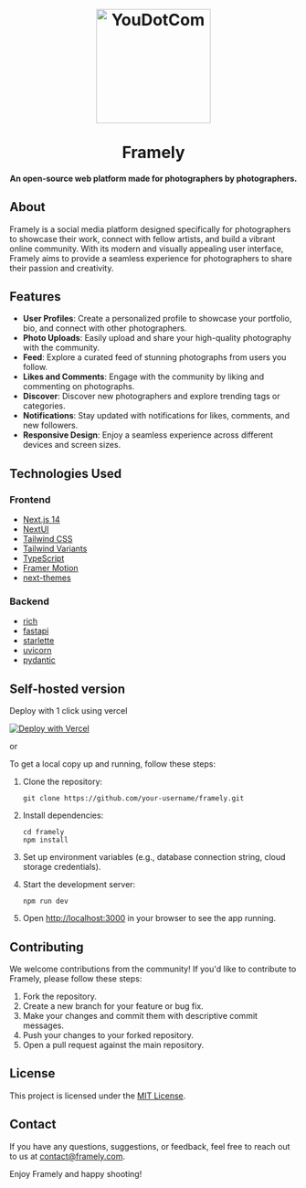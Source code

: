 <h1 align="center">
  <br>
  <a href="https://github.com/SilkePilon/Framely/"><img src="https://github.com/SilkePilon/Framely/blob/main/assets/logo.png?raw=true" alt="YouDotCom" width="200"></a>
  <br>
  <br>
  Framely
  <br>
</h1>

<h4 align="center">An open-source web platform made for photographers by photographers.</h4>

## About

Framely is a social media platform designed specifically for photographers to showcase their work, connect with fellow artists, and build a vibrant online community. With its modern and visually appealing user interface, Framely aims to provide a seamless experience for photographers to share their passion and creativity.

## Features

- **User Profiles**: Create a personalized profile to showcase your portfolio, bio, and connect with other photographers.
- **Photo Uploads**: Easily upload and share your high-quality photography with the community.
- **Feed**: Explore a curated feed of stunning photographs from users you follow.
- **Likes and Comments**: Engage with the community by liking and commenting on photographs.
- **Discover**: Discover new photographers and explore trending tags or categories.
- **Notifications**: Stay updated with notifications for likes, comments, and new followers.
- **Responsive Design**: Enjoy a seamless experience across different devices and screen sizes.

## Technologies Used

### Frontend

- [Next.js 14](https://nextjs.org/docs/getting-started)
- [NextUI](https://nextui.org)
- [Tailwind CSS](https://tailwindcss.com)
- [Tailwind Variants](https://tailwind-variants.org)
- [TypeScript](https://www.typescriptlang.org)
- [Framer Motion](https://www.framer.com/motion)
- [next-themes](https://github.com/pacocoursey/next-themes)

### Backend

- [rich]()
- [fastapi](https://nextui.org)
- [starlette](https://tailwindcss.com)
- [uvicorn](https://tailwind-variants.org)
- [pydantic](https://www.typescriptlang.org)

## Self-hosted version

Deploy with 1 click using vercel

[![Deploy with Vercel](https://vercel.com/button)](https://vercel.com/new/clone?repository-url=https%3A%2F%2Fgithub.com%2FSilkePilon%2FFramely&project-name=framly)

or

To get a local copy up and running, follow these steps:

1. Clone the repository:
   ```
   git clone https://github.com/your-username/framely.git
   ```

2. Install dependencies:
   ```
   cd framely
   npm install
   ```

3. Set up environment variables (e.g., database connection string, cloud storage credentials).

4. Start the development server:
   ```
   npm run dev
   ```

5. Open [http://localhost:3000](http://localhost:3000) in your browser to see the app running.

## Contributing

We welcome contributions from the community! If you'd like to contribute to Framely, please follow these steps:

1. Fork the repository.
2. Create a new branch for your feature or bug fix.
3. Make your changes and commit them with descriptive commit messages.
4. Push your changes to your forked repository.
5. Open a pull request against the main repository.

## License

This project is licensed under the [MIT License](LICENSE).

## Contact

If you have any questions, suggestions, or feedback, feel free to reach out to us at [contact@framely.com](mailto:contact@framely.com).

Enjoy Framely and happy shooting!